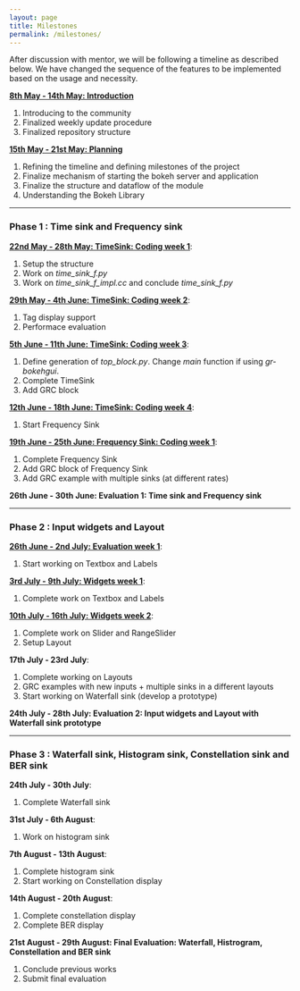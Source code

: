 ```yaml
---
layout: page
title: Milestones
permalink: /milestones/
---
```


After discussion with mentor, we will be following a timeline as described below. We have changed the sequence of the features to be implemented based on the usage and necessity.


[**8th May - 14th May: Introduction**][week0]
 1. Introducing to the community
 2. Finalized weekly update procedure
 3. Finalized repository structure

[**15th May - 21st May: Planning**][week1]
 1. Refining the timeline and defining milestones of the project
 2. Finalize mechanism of starting the bokeh server and application
 3. Finalize the structure and dataflow of the module
 4. Understanding the Bokeh Library
 
---------------------------
### Phase 1 : Time sink and Frequency sink
[**22nd May - 28th May: TimeSink: Coding week 1**][week2]:
 1. Setup the structure
 2. Work on _time\_sink\_f.py_
 3. Work on _time\_sink\_f\_impl.cc_ and conclude _time\_sink\_f.py_

[**29th May - 4th June: TimeSink: Coding week 2**][week3]:
 1. Tag display support
 2. Performace evaluation

[**5th June - 11th June: TimeSink: Coding week 3**][week4]:
 1. Define generation of _top\_block.py_. Change _main_ function if using _gr-bokehgui_.
 2. Complete TimeSink
 3. Add GRC block

[**12th June - 18th June: TimeSink: Coding week 4**][week5]:
 1. Start Frequency Sink

[**19th June - 25th June: Frequency Sink: Coding week 1**][week6]:
 1. Complete Frequency Sink
 2. Add GRC block of Frequency Sink
 3. Add GRC example with multiple sinks (at different rates)

**26th June - 30th June: Evaluation 1: Time sink and Frequency sink**

-------------------------
### Phase 2 : Input widgets and Layout
[**26th June - 2nd July: Evaluation week 1**][week7]:
 1. Start working on Textbox and Labels

[**3rd July - 9th July: Widgets week 1**][week8]:
 1. Complete work on Textbox and Labels

[**10th July - 16th July: Widgets week 2**][week9]:
 1. Complete work on Slider and RangeSlider
 2. Setup Layout

**17th July - 23rd July**:
 1. Complete working on Layouts
 2. GRC examples with new inputs + multiple sinks in a different layouts
 3. Start working on Waterfall sink (develop a prototype)

**24th July - 28th July: Evaluation 2: Input widgets and Layout with Waterfall sink prototype**

-------------------------
### Phase 3 : Waterfall sink, Histogram sink, Constellation sink and BER sink
**24th July - 30th July**:
 1. Complete Waterfall sink

**31st July - 6th August**:
 1. Work on histogram sink

**7th August - 13th August**:
 1. Complete histogram sink
 2. Start working on Constellation display

**14th August - 20th August**:
 1. Complete constellation display
 2. Complete BER display

**21st August - 29th August: Final Evaluation: Waterfall, Histrogram, Constellation and BER sink**
 1. Conclude previous works
 2. Submit final evaluation


[week0]: /GSoC2017/2017/05/12/introduction.html
[week1]: /GSoC2017/2017/05/19/planning.html
[week2]: /GSoC2017/2017/05/26/TimeSink1.html
[week3]: /GSoC2017/2017/06/02/TimeSink2.html
[week4]: /GSoC2017/2017/06/09/TimeSink3.html
[week5]: /GSoC2017/2017/06/16/TimeSink4.html
[week6]: /GSoC2017/2017/06/23/FreqSink1.html
[week7]: /GSoC2017/2017/06/30/Evaluation1.html
[week8]: /GSoC2017/2017/07/07/Widgets1.html
[week9]: /GSoC2017/2017/07/14/Widgets2.html
